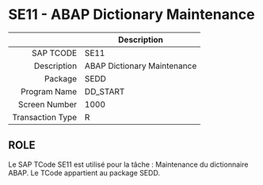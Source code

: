 # **SE11 - ABAP Dictionary Maintenance**

|                  | Description                            |
|-----------------:|----------------------------------------|
|        SAP TCODE | SE11                                   |
|      Description | ABAP Dictionary Maintenance            |
|          Package | SEDD                                   |
|     Program Name | DD_START                               |
|    Screen Number | 1000                                   |
| Transaction Type | R                                      |

## ROLE

Le SAP TCode SE11 est utilisé pour la tâche : Maintenance du dictionnaire ABAP. Le TCode appartient au package SEDD.